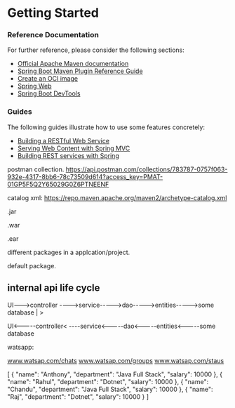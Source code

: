 # Getting Started

### Reference Documentation
For further reference, please consider the following sections:

* [Official Apache Maven documentation](https://maven.apache.org/guides/index.html)
* [Spring Boot Maven Plugin Reference Guide](https://docs.spring.io/spring-boot/docs/2.7.7/maven-plugin/reference/html/)
* [Create an OCI image](https://docs.spring.io/spring-boot/docs/2.7.7/maven-plugin/reference/html/#build-image)
* [Spring Web](https://docs.spring.io/spring-boot/docs/2.7.7/reference/htmlsingle/#web)
* [Spring Boot DevTools](https://docs.spring.io/spring-boot/docs/2.7.7/reference/htmlsingle/#using.devtools)

### Guides
The following guides illustrate how to use some features concretely:

* [Building a RESTful Web Service](https://spring.io/guides/gs/rest-service/)
* [Serving Web Content with Spring MVC](https://spring.io/guides/gs/serving-web-content/)
* [Building REST services with Spring](https://spring.io/guides/tutorials/rest/)

postman collection.
https://api.postman.com/collections/783787-0757f063-932e-4317-8bb6-78c73509d614?access_key=PMAT-01GP5F5Q2Y65029G0Z6PTNEENF

catalog xml:
https://repo.maven.apache.org/maven2/archetype-catalog.xml


.jar

.war

.ear

different packages in a applcation/project.

default package.


internal api life cycle
-----------------


UI--->controller ---->service----->dao----->entities----->some database
                                                               |
                                                               >

UI<-----controller< ----service<-----dao<-----entities<-----some database



watsapp:

www.watsap.com/chats
www.watsap.com/groups
www.watsap.com/staus


[
    {
        "name": "Anthony",
        "department": "Java Full Stack",
        "salary": 10000
    },
    {
        "name": "Rahul",
        "department": "Dotnet",
        "salary": 10000
    },
    {
        "name": "Chandu",
        "department": "Java Full Stack",
        "salary": 10000
    },
    {
        "name": "Raj",
        "department": "Dotnet",
        "salary": 10000
    }
]






